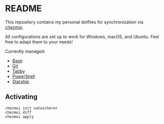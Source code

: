 # README

This repository contains my personal dotfiles for synchronization via [chezmoi](https://www.chezmoi.io).

All configurations are set up to work for Windows, macOS, and Ubuntu. Feel free to adapt them to your needs!

Currently managed:

- [Bash](https://www.gnu.org/software/bash/)
- [Git](https://git-scm.com/)
- [Tabby](https://tabby.sh/)
- [PowerShell](https://github.com/PowerShell/PowerShell)
- [Starship](https://starship.rs)

## Activating

```shell
chezmoi init natescherer
chezmoi diff
chezmoi apply
```

